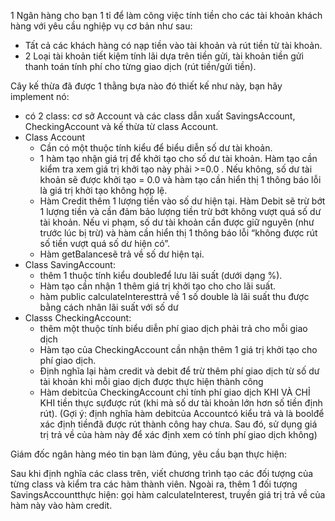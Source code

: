 1 Ngân hàng cho bạn 1 tỉ để làm công việc tính tiền cho các tài khoản khách hàng với yêu cầu nghiệp vụ cơ bản như sau:
* Tất cả các khách hàng có nạp tiền vào tài khoản và rút tiền từ tài khoản.
* 2 Loại tài khoản tiết kiệm tính lãi dựa trên tiền gửi,  tài khoản tiền gửi thanh toán tính phí cho từng giao dịch (rút tiền/gửi tiền). 

Cây kế thừa đã được 1 thằng bựa nào đó thiết kế như này, bạn hãy implement nó:
* có 2 class:  cơ sở Account và  các class dẫn xuất SavingsAccount, CheckingAccount và kế thừa từ class Account.
* Class Account 
  * Cần có một thuộc tính kiểu  để biểu diễn số dư tài khoản. 
  * 1 hàm tạo nhận  giá trị để khởi tạo cho số dư tài khoản. Hàm tạo cần kiểm tra xem giá trị khởi tạo này phải >=0.0 . Nếu  không,  số  dư  tài  khoản  sẽ được  khởi  tạo  =  0.0  và  hàm  tạo  cần  hiển  thị  1  thông báo lỗi là giá trị khởi tạo không hợp lệ.
  * Hàm Credit thêm 1  lượng  tiền  vào  số  dư  hiện  tại.  Hàm Debit sẽ  trừ  bớt  1  lượng  tiền  và  cần  đảm  bảo lượng tiền trừ bớt không vượt quá số dư tài khoản. Nếu vi phạm, số dư tài khoản cần được  giữ  nguyên  (như  trước  lúc  bị  trừ)  và  hàm  cần  hiển  thị  1  thông  báo  lỗi  “không được rút số tiền vượt quá số dư hiện có”.
  * Hàm getBalancesẽ trả về số dư hiện tại.
* Class SavingAccount:
  * thêm 1 thuộc tính kiểu doubleđể lưu lãi suất (dưới dạng %).
  * Hàm tạo cần nhận 1 thêm giá  trị  khởi  tạo  cho  cho  lãi  suất.
  * hàm  public calculateInteresttrả  về  1  số  double  là  lãi  suất thu được bằng cách nhân lãi suất với số dư
* Classs CheckingAccount:
  * thêm  một  thuộc  tính biểu  diễn  phí  giao  dịch  phải  trả  cho  mỗi  giao  dịch
  * Hàm  tạo  của CheckingAccount cần nhận thêm 1 giá trị khởi tạo cho  phí  giao  dịch.
  * Định  nghĩa  lại  hàm credit và debit để trừ thêm phí giao dịch từ số dư tài khoản khi mỗi giao dịch được thực hiện thành công
  * Hàm debitcủa CheckingAccount chỉ tính phí giao dịch KHI VÀ CHỈ KHI tiền thực sựđược rút (khi mà  số  dư  tài  khoản  lớn  hơn  số  tiền  định  rút).  (Gợi  ý:  định  nghĩa  hàm debitcủa Accountcó kiểu trả và là boolđể xác định tiềnđã được rút thành công hay chưa. Sau đó, sử dụng giá trị trả về của hàm này để xác định xem có tính phí giao dịch không)

Giám đốc ngân hàng méo tin bạn làm đúng, yêu cầu bạn thực hiện:

Sau khi định nghĩa các class trên, viết chương trình tạo các đối tượng của từng class và  kiểm  tra  các  hàm  thành  viên.  Ngoài  ra,  thêm  1  đối  tượng SavingsAccountthực hiện: gọi hàm calculateInterest, truyền giá trị trả về của hàm này vào hàm credit.
